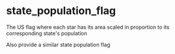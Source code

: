 state_population_flag
=====================

The US flag where each star has its area scaled in proportion to its corresponding state's population

Also provide a similar state population flag

